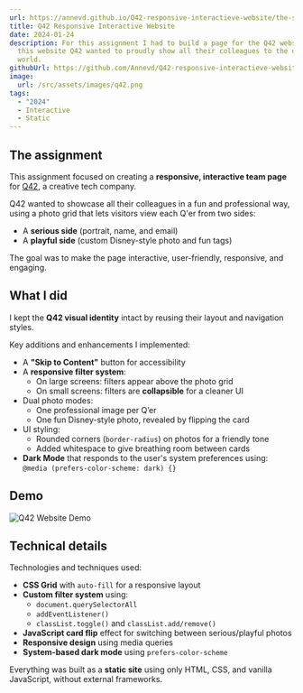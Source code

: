 ```yaml
---
url: https://annevd.github.io/Q42-responsive-interactieve-website/the-sprint-main/public/
title: Q42 Responsive Interactive Website
date: 2024-01-24
description: For this assignment I had to build a page for the Q42 website. On
  this website Q42 wanted to proudly show all their colleagues to the outside
  world.
githubUrl: https://github.com/Annevd/Q42-responsive-interactieve-website
image:
  url: /src/assets/images/q42.png
tags:
  - "2024"
  - Interactive
  - Static
---
```


## The assignment

This assignment focused on creating a **responsive, interactive team page** for [Q42](https://q42.nl), a creative tech company.

Q42 wanted to showcase all their colleagues in a fun and professional way, using a photo grid that lets visitors view each Q'er from two sides:

- A **serious side** (portrait, name, and email)
- A **playful side** (custom Disney-style photo and fun tags)

The goal was to make the page interactive, user-friendly, responsive, and engaging.


## What I did

I kept the **Q42 visual identity** intact by reusing their layout and navigation styles.

Key additions and enhancements I implemented:

- A **"Skip to Content"** button for accessibility  
- A **responsive filter system**:
  - On large screens: filters appear above the photo grid
  - On small screens: filters are **collapsible** for a cleaner UI
- Dual photo modes:
  - One professional image per Q’er
  - One fun Disney-style photo, revealed by flipping the card
- UI styling:
  - Rounded corners (`border-radius`) on photos for a friendly tone
  - Added whitespace to give breathing room between cards
- **Dark Mode** that responds to the user's system preferences using:
  ```@media (prefers-color-scheme: dark) {}```

## Demo

<img src="/assets/demos/q42-demo.gif" alt="Q42 Website Demo" loading="lazy"/>

## Technical details

Technologies and techniques used:

- **CSS Grid** with `auto-fill` for a responsive layout
- **Custom filter system** using:
  - `document.querySelectorAll`
  - `addEventListener()`
  - `classList.toggle()` and `classList.add/remove()`
- **JavaScript card flip** effect for switching between serious/playful photos
- **Responsive design**  using media queries
- **System-based dark mode** using `prefers-color-scheme`

Everything was built as a **static site** using only HTML, CSS, and vanilla JavaScript, without external frameworks.